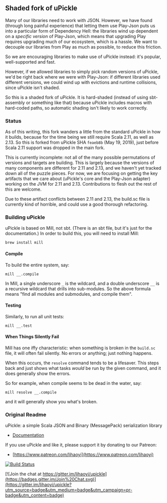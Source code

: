 ## Shaded fork of uPickle

Many of our libraries need to work with JSON. However, we have found (through
long painful experience) that letting them use Play-Json puts us into a
particular form of Dependency Hell: the libraries wind up dependent on
a *specific version* of Play-Json, which means that upgrading Play requires
upgrading much of our ecosystem, which is a hassle. We want to decouple
our libraries from Play as much as possible, to reduce this friction.

So we are encouraging libraries to make use of uPickle instead: it's
popular, well-supported and fast.

However, if we allowed libraries to simply pick random versions of
uPickle, we'd be right back where we were with Play-Json: if different
libraries used different versions, we could wind up with evictions and
runtime collisions, since uPickle isn't shaded.

So this is a shaded fork of uPickle. It is hard-shaded (instead of using
sbt-assembly or something like that) because uPickle includes macros with
hard-coded paths, so automatic shading isn't likely to work correctly.

### Status

As of this writing, this fork wanders a little from the standard
uPickle in how it builds, because for the time being we still require
Scala 2.11, as well as 2.13. So this is forked from uPickle SHA 
`feaeb8b` (May 19, 2019), just before Scala 2.11 support was dropped in
the main fork.

This is currently incomplete: not all of the many possible permutations
of versions and targets are building. This is largely because the
versions of many components are different for 2.11 and 2.13, and we
haven't yet tracked down all of the puzzle pieces. For now, we
are focusing on getting the key artifacts that we care about
(uPickle's core and the Play-Json adapter) working on the JVM
for 2.11 and 2.13. Contributions to flesh out the rest of this
are welcome.

Due to these artifact conflicts between 2.11 and 2.13, the build.sc
file is currently kind of horrible, and could use a good thorough
refactoring.

### Building uPickle

uPickle is based on Mill, not sbt. (There is an sbt file, but it's just
for the documentation.) In order to build this, you will need to install
Mill:
```
brew install mill
```

#### Compile

To build the entire system, say:
```
mill __.compile
```
In Mill, a single underscore `_` is the wildcard, and a double underscore
`__` is a recursive wildcard that drills into sub-modules. So the above
formula means "find all modules and submodules, and compile them".

#### Testing

Similarly, to run all unit tests:
```
mill __.test
```

#### When Things Silently Fail

Mill has one iffy characteristic: when something is broken in the
`build.sc` file, it will often fail silently. No errors or anything;
just nothing happens.

When this occurs, the `resolve` command tends to be a lifesaver. This
steps back and just shows what tasks *would* be run by the given
command, and it does generally show the errors.

So for example, when compile seems to be dead in the water, say:
```
mill resolve __.compile
```
and it will generally show you what's broken.

### Original Readme

uPickle: a simple Scala JSON and Binary (MessagePack) serialization library

- [Documentation](https://lihaoyi.github.io/upickle)

If you use uPickle and like it, please support it by donating to our Patreon:

- [https://www.patreon.com/lihaoyi](https://www.patreon.com/lihaoyi)

[![Build Status](https://travis-ci.org/lihaoyi/upickle.svg)](https://travis-ci.org/lihaoyi/upickle)


[![Join the chat at https://gitter.im/lihaoyi/upickle](https://badges.gitter.im/Join%20Chat.svg)](https://gitter.im/lihaoyi/upickle?utm_source=badge&utm_medium=badge&utm_campaign=pr-badge&utm_content=badge)
